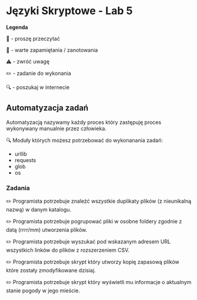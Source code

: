 # Języki Skryptowe - Lab 5

**Legenda**

📖 - proszę przeczytać

📝 - warte zapamiętania / zanotowania

⚠️ - zwróć uwagę

✏️ - zadanie do wykonania

🔍 - poszukaj w internecie

## Automatyzacja zadań
Automatyzacją nazywamy każdy proces który zastępuję proces wykonywany manualnie przez człowieka.

🔍 Moduły których możesz potrzebować do wykonanania zadań:
* urllib
* requests
* glob
* os

### Zadania

✏️ Programista potrzebuje znaleźć wszystkie duplikaty plików (z nieunikalną nazwą) w danym katalogu.

✏️ Programista potrzebuje pogrupować pliki w osobne foldery zgodnie z datą (rrrr/mm) utworzenia plików. 

✏️ Programista potrzebuje wyszukać pod wskazanym adresem URL wszystkich linków do plików z rozszerzeniem CSV.

✏️ Programista potrzebuje skrypt który utworzy kopię zapasową plików które zostały zmodyfikowane dzisiaj. 

✏️ Programista potrzebuje skrypt który wyświetli mu informacje o aktualnym stanie pogody w jego mieście.


